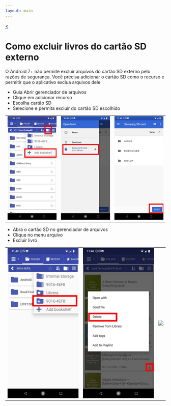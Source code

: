 ```yaml
---
layout: main
---
```

[<](/wiki/faq)

# Como excluir livros do cartão SD externo

O Android 7+ não permite excluir arquivos do cartão SD externo pelo
razões de segurança.
Você precisa adicionar o cartão SD como o recurso e permitir que o aplicativo exclua arquivos dele

* Guia Abrir gerenciador de arquivos
* Clique em adicionar recurso
* Escolha cartão SD
* Selecione e permita excluir do cartão SD escolhido

||||
|-|-|-|
|![](1.jpg)|![](2.jpg)|![](3.jpg)|

* Abra o cartão SD no gerenciador de arquivos
* Clique no menu arquivo
* Excluir livro

||||
|-|-|-|
|![](4.jpg)|![](5.jpg)|![](6.jpg)|
